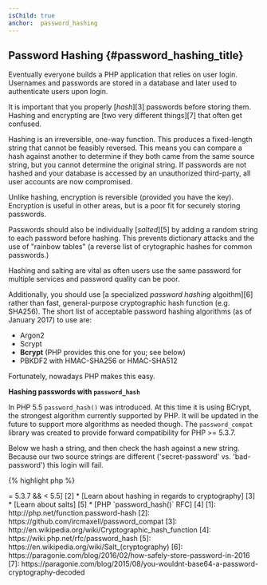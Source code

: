 ```yaml
---
isChild: true
anchor:  password_hashing
---
```


## Password Hashing {#password_hashing_title}

Eventually everyone builds a PHP application that relies on user login. Usernames and passwords are stored in a
database and later used to authenticate users upon login.

It is important that you properly [_hash_][3] passwords before storing them. Hashing and encrypting are
[two very different things][7] that often get confused.
 
Hashing is an irreversible, one-way function. This produces a fixed-length string that cannot be feasibly reversed.
This means you can compare a hash against another to determine if they both came from the same source string, but you
cannot determine the original string. If passwords are not hashed and your database is accessed by an unauthorized
third-party, all user accounts are now compromised.

Unlike hashing, encryption is reversible (provided you have the key). Encryption is useful in other areas, but is a poor
fit for securely storing passwords.

Passwords should also be individually [_salted_][5] by adding a random string to each password before hashing. This
prevents dictionary attacks and the use of "rainbow tables" (a reverse list of crytographic hashes for common passwords.)

Hashing and salting are vital as often users use the same password for multiple services and password quality can be poor.

Additionally, you should use [a specialized _password hashing_ algoithm][6] rather than fast, general-purpose
cryptographic hash function (e.g. SHA256). The short list of acceptable password hashing algorithms (as of January 2017)
to use are:

* Argon2
* Scrypt
* **Bcrypt** (PHP provides this one for you; see below)
* PBKDF2 with HMAC-SHA256 or HMAC-SHA512

Fortunately, nowadays PHP makes this easy.

**Hashing passwords with `password_hash`**

In PHP 5.5 `password_hash()` was introduced. At this time it is using BCrypt, the strongest algorithm currently
supported by PHP. It will be updated in the future to support more algorithms as needed though. The `password_compat`
library was created to provide forward compatibility for PHP >= 5.3.7.

Below we hash a string, and then check the hash against a new string. Because our two source strings are different
('secret-password' vs. 'bad-password') this login will fail.

{% highlight php %}
<?php
require 'password.php';

$passwordHash = password_hash('secret-password', PASSWORD_DEFAULT);

if (password_verify('bad-password', $passwordHash)) {
    // Correct Password
} else {
    // Wrong password
}
{% endhighlight %}  

`password_hash()` takes care of password salting for you. The salt is stored, along with the algorithm and "cost", as part of the hash.  `password_verify()` extracts this to determine how to check the password, so you don't need a separate database field to store your salts. 

* [Learn about `password_hash()`] [1]
* [`password_compat` for PHP >= 5.3.7 && < 5.5] [2]
* [Learn about hashing in regards to cryptography] [3]
* [Learn about salts] [5]
* [PHP `password_hash()` RFC] [4]


[1]: http://php.net/function.password-hash
[2]: https://github.com/ircmaxell/password_compat
[3]: http://en.wikipedia.org/wiki/Cryptographic_hash_function
[4]: https://wiki.php.net/rfc/password_hash
[5]: https://en.wikipedia.org/wiki/Salt_(cryptography)
[6]: https://paragonie.com/blog/2016/02/how-safely-store-password-in-2016
[7]: https://paragonie.com/blog/2015/08/you-wouldnt-base64-a-password-cryptography-decoded 
